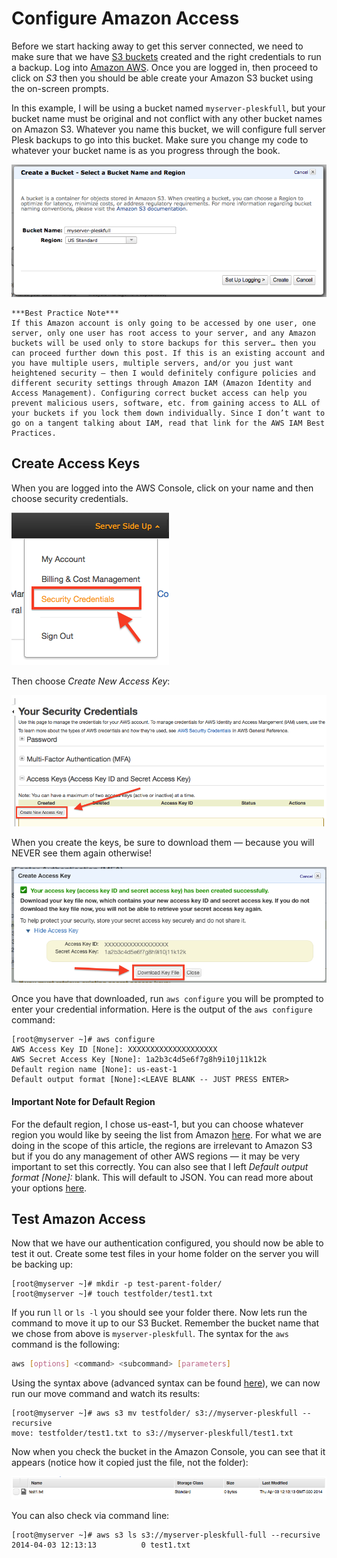 # Configure Amazon Access
Before we start hacking away to get this server connected, we need to make sure that we have [S3 buckets](http://docs.aws.amazon.com/AmazonS3/latest/dev/UsingBucket.html) created and the right credentials to run a backup. Log into [Amazon AWS](http://amazon.com/aws). Once you are logged in, then proceed to click on *S3* then you should be able create your Amazon S3 bucket using the on-screen prompts.

In this example, I will be using a bucket named ``myserver-pleskfull``, but your bucket name must be original and not conflict with any other bucket names on Amazon S3. Whatever you name this bucket, we will configure full server Plesk backups to go into this bucket. Make sure you change my code to whatever your bucket name is as you progress through the book.

![Bucket Creation](../assets/03-S3BucketCreation.png)

```
***Best Practice Note***
If this Amazon account is only going to be accessed by one user, one server, only one user has root access to your server, and any Amazon buckets will be used only to store backups for this server… then you can proceed further down this post. If this is an existing account and you have multiple users, multiple servers, and/or you just want heightened security — then I would definitely configure policies and different security settings through Amazon IAM (Amazon Identity and Access Management). Configuring correct bucket access can help you prevent malicious users, software, etc. from gaining access to ALL of your buckets if you lock them down individually. Since I don’t want to go on a tangent talking about IAM, read that link for the AWS IAM Best Practices.
```

## Create Access Keys
When you are logged into the AWS Console, click on your name and then choose security credentials.

![Security Credentials](../assets/04-SecurityCredentials.png)

Then choose *Create New Access Key*:

![Create New Access Key](../assets/05-CreateNewAccessKey.png)

When you create the keys, be sure to download them — because you will NEVER see them again otherwise!

![Download Key](../assets/06-DownloadKey.png)

Once you have that downloaded, run ``aws configure`` you will be prompted to enter your credential information. Here is the output of the ``aws configure`` command:

```
[root@myserver ~]# aws configure
AWS Access Key ID [None]: XXXXXXXXXXXXXXXXXXXX
AWS Secret Access Key [None]: 1a2b3c4d5e6f7g8h9i10j11k12k
Default region name [None]: us-east-1
Default output format [None]:<LEAVE BLANK -- JUST PRESS ENTER>
```
#### Important Note for Default Region
For the default region, I chose us-east-1, but you can choose whatever region you would like by seeing the list from Amazon [here](http://docs.aws.amazon.com/AWSEC2/latest/UserGuide/using-regions-availability-zones.html). For what we are doing in the scope of this article, the regions are irrelevant to Amazon S3 but if you do any management of other AWS regions — it may be very important to set this correctly. You can also see that I left *Default output format [None]:* blank. This will default to JSON. You can read more about your options [here](http://docs.aws.amazon.com/cli/latest/userguide/cli-chap-getting-started.html).

## Test Amazon Access
Now that we have our authentication configured, you should now be able to test it out. Create some test files in your home folder on the server you will be backing up:

```
[root@myserver ~]# mkdir -p test-parent-folder/
[root@myserver ~]# touch testfolder/test1.txt
```
If you run ``ll`` or ``ls -l`` you should see your folder there. Now lets run the command to move it up to our S3 Bucket. Remember the bucket name that we chose from above is ``myserver-pleskfull``. The syntax for the ``aws`` command is the following:

```sh
aws [options] <command> <subcommand> [parameters]
```
Using the syntax above (advanced syntax can be found [here](http://docs.aws.amazon.com/cli/latest/reference/)), we can now run our move command and watch its results:
```
[root@myserver ~]# aws s3 mv testfolder/ s3://myserver-pleskfull --recursive
move: testfolder/test1.txt to s3://myserver-pleskfull/test1.txt
```
Now when you check the bucket in the Amazon Console, you can see that it appears (notice how it copied just the file, not the folder):

![Amazon Bucket File Upload](../assets/06.01-AmazonBucketFileUploaded.png)

You can also check via command line:
```
[root@myserver ~]# aws s3 ls s3://myserver-pleskfull-full --recursive
2014-04-03 12:13:13          0 test1.txt
```

